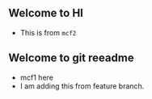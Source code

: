 ## Welcome to HI
- This is from `mcf2`
## Welcome to git reeadme
- mcf1 here
- I am adding this from feature branch.